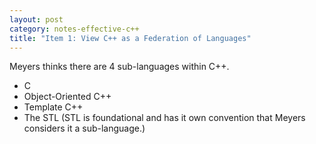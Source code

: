 ```yaml
---
layout: post
category: notes-effective-c++
title: "Item 1: View C++ as a Federation of Languages"
---
```


Meyers thinks there are 4 sub-languages within C++.

* C
* Object-Oriented C++
* Template C++
* The STL (STL is foundational and has it own convention that Meyers considers it a sub-language.)
